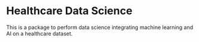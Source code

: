 # Healthcare Data Science
This is a package to perform data science integrating machine learning and AI on a healthcare dataset.